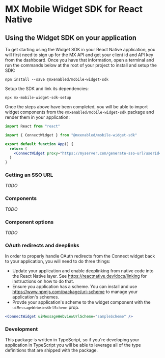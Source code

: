 # MX Mobile Widget SDK for React Native

## Using the Widget SDK on your application

To get starting using the Widget SDK in your React Native application, you will
first need to sign up for the MX API and get your client id and API key from
the dashboard. Once you have that information, open a terminal and run the
commands below at the root of your project to install and setup the SDK:

```
npm install --save @mxenabled/mobile-widget-sdk
```

Setup the SDK and link its dependencies:

```
npx mx-mobile-widget-sdk-setup
```

Once the steps above have been completed, you will be able to import widget
components from the `@mxenabled/mobile-widget-sdk` package and render them in
your application:

```jsx
import React from "react"

import { ConnectWidget } from "@mxenabled/mobile-widget-sdk"

export default function App() {
  return (
    <ConnectWidget proxy="https://myserver.com/generate-sso-url?userId=123" />
  )
}
```

### Getting an SSO URL

_TODO_


### Components

_TODO_


### Component options

_TODO_


### OAuth redirects and deeplinks

In order to properly handle OAuth redirects from the Connect widget back to
your application, you will need to do three things:

- Update your application and enable deeplinking from native code into the
  React Native layer. See https://reactnative.dev/docs/linking for instructions
  on how to do that.
- Ensure you application has a scheme. You can install and use
  https://www.npmjs.com/package/uri-scheme to manage your application's
  schemes.
- Provde your application's scheme to the widget component with the
  `uiMessageWebviewUrlScheme` prop.

```jsx
<ConnectWidget uiMessageWebviewUrlScheme="sampleScheme" />
```


### Development

This package is written in TypeScript, so if you're developing your application
in TypeScript you will be able to leverage all of the type definitions that are
shipped with the package.
